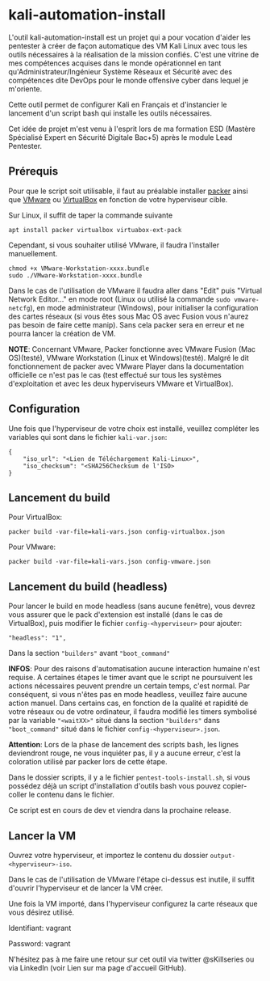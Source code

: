 # kali-automation-install

L'outil kali-automation-install est un projet qui a pour vocation d'aider les pentester à créer de façon automatique des VM Kali Linux avec tous les outils nécessaires à la réalisation de la mission confiés.
C'est une vitrine de mes compétences acquises dans le monde opérationnel en tant qu'Administrateur/Ingénieur Système Réseaux et Sécurité avec des compétences dite DevOps pour le monde offensive cyber dans lequel
je m'oriente.

Cette outil permet de configurer Kali en Français et d'instancier le lancement d'un script bash qui installe les outils nécessaires.

Cet idée de projet m'est venu à l'esprit lors de ma formation ESD (Mastère Spécialisé Expert en Sécurité Digitale Bac+5) après le module Lead Pentester.

## Prérequis
Pour que le script soit utilisable, il faut au préalable installer [packer](https://www.packer.io/) ainsi que [VMware](https://www.vmware.com/fr/products/workstation-pro/workstation-pro-evaluation.html) ou [VirtualBox](https://www.virtualbox.org/) en fonction de votre hyperviseur cible.

Sur Linux, il suffit de taper la commande suivante
```
apt install packer virtualbox virtuabox-ext-pack
```
Cependant, si vous souhaiter utilisé VMware, il faudra l'installer manuellement.
```
chmod +x VMware-Workstation-xxxx.bundle
sudo ./VMware-Workstation-xxxx.bundle
```
Dans le cas de l'utilisation de VMware il faudra aller dans "Edit" puis "Virtual Network Editor..." en mode root (Linux ou utilisé la commande `sudo vmware-netcfg`), en mode administrateur (Windows), pour initialiser la configuration des cartes réseaux (si vous êtes sous Mac OS avec Fusion vous n'aurez pas besoin de faire cette manip).
Sans cela packer sera en erreur et ne pourra lancer la création de VM.

**NOTE**: Concernant VMware, Packer fonctionne avec VMware Fusion (Mac OS)(testé), VMware Workstation (Linux et Windows)(testé). Malgré le dit fonctionnement de packer avec VMware Player dans la documentation officielle ce n'est pas le cas (test effectué sur tous les systèmes d'exploitation et avec les deux hyperviseurs VMware et VirtualBox).

## Configuration

Une fois que l'hyperviseur de votre choix est installé, veuillez compléter les variables qui sont dans le fichier `kali-var.json`:
```
{
    "iso_url": "<Lien de Téléchargement Kali-Linux>",
    "iso_checksum": "<SHA256Checksum de l'ISO>
}
```

## Lancement du build

Pour VirtualBox:
```
packer build -var-file=kali-vars.json config-virtualbox.json
```

Pour VMware:
```
packer build -var-file=kali-vars.json config-vmware.json
```

## Lancement du build (headless)

Pour lancer le build en mode headless (sans aucune fenêtre), vous devrez vous assurer que le pack d'extension est installé (dans le cas de VirtualBox), puis modifier le fichier `config-<hyperviseur>` pour ajouter:
```
"headless": "1",
```
Dans la section `"builders"` avant `"boot_command"`

**INFOS**: Pour des raisons d'automatisation aucune interaction humaine n'est requise. A certaines étapes le timer avant que le script ne poursuivent les actions nécessaires peuvent prendre un certain temps, c'est normal. Par conséquent, si vous n'êtes pas en mode headless, veuillez faire aucune action manuel.
Dans certains cas, en fonction de la qualité et rapidité de votre réseaux ou de votre ordinateur, il faudra modifié les timers symbolisé par la variable `"<waitXX>"` situé dans la section `"builders"` dans `"boot_command"` situé dans le fichier `config-<hyperviseur>.json`.

**Attention**: Lors de la phase de lancement des scripts bash, les lignes deviendront rouge, ne vous inquiéter pas, il y a aucune erreur, c'est la coloration utilisé par packer lors de cette étape.

Dans le dossier scripts, il y a le fichier `pentest-tools-install.sh`, si vous possédez déjà un script d'installation d'outils bash vous pouvez copier-coller le contenu dans le fichier.

Ce script est en cours de dev et viendra dans la prochaine release.

## Lancer la VM

Ouvrez votre hyperviseur, et importez le contenu du dossier `output-<hyperviseur>-iso`.

Dans le cas de l'utilisation de VMware l'étape ci-dessus est inutile, il suffit d'ouvrir l'hyperviseur et de lancer la VM créer.

Une fois la VM importé, dans l'hyperviseur configurez la carte réseaux que vous désirez utilisé.

Identifiant: vagrant

Password: vagrant

N'hésitez pas à me faire une retour sur cet outil via twitter @sKillseries ou via LinkedIn (voir Lien sur ma page d'accueil GitHub).